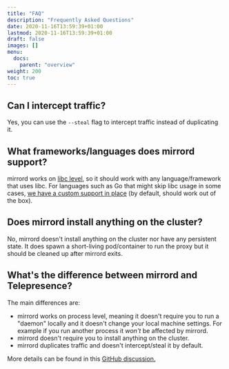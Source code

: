 ```yaml
---
title: "FAQ"
description: "Frequently Asked Questions"
date: 2020-11-16T13:59:39+01:00
lastmod: 2020-11-16T13:59:39+01:00
draft: false
images: []
menu:
  docs:
    parent: "overview"
weight: 200
toc: true
---
```


## Can I intercept traffic?

Yes, you can use the `--steal` flag to intercept traffic instead of duplicating it.

## What frameworks/languages does mirrord support?

mirrord works on [libc level](https://metalbear.co/blog/mirrord-internals-hooking-libc-functions-in-rust-and-fixing-bugs/), so it should work with any language/framework that uses libc. For languages such as Go that might skip libc usage in some cases, [we have a custom support in place](https://metalbear.co/blog/hooking-go-from-rust-hitchhikers-guide-to-the-go-laxy/) (by default, should work out of the box).

## Does mirrord install anything on the cluster?

No, mirrord doesn't install anything on the cluster nor have any persistent state. It does spawn a short-living pod/container to run the proxy but it should be cleaned up after mirrord exits.

## What's the difference between mirrord and Telepresence?

The main differences are:
* mirrord works on process level, meaning it doesn't require you to run a "daemon" locally and it doesn't change your local machine settings. For example if you run another process it *won't* be affected by mirrord.
* mirrord doesn't require you to install anything on the cluster.
* mirrord duplicates traffic and doesn't intercept/steal it by default.

More details can be found in this [GitHub discussion.](https://github.com/metalbear-co/mirrord/discussions/154#discussioncomment-2972127)